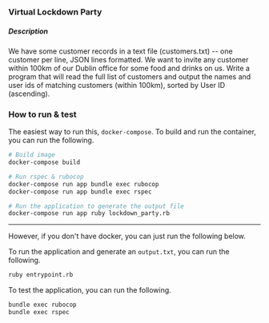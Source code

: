 ### Virtual Lockdown Party

##### Description

We have some customer records in a text file (customers.txt) -- one customer per line, JSON
lines formatted. We want to invite any customer within 100km of our Dublin office for some food
and drinks on us. Write a program that will read the full list of customers and output the names
and user ids of matching customers (within 100km), sorted by User ID (ascending).

### How to run & test

The easiest way to run this, `docker-compose`. To build and run the container, you can run the following.
```bash
# Build image
docker-compose build

# Run rspec & rubocop
docker-compose run app bundle exec rubocop
docker-compose run app bundle exec rspec

# Run the application to generate the output file
docker-compose run app ruby lockdown_party.rb
```
---
However, if you don't have docker, you can just run the following below.

To run the application and generate an `output.txt`, you can run the following.
```bash
ruby entrypoint.rb
```

To test the application, you can run the following.
```bash
bundle exec rubocop
bundle exec rspec
```


